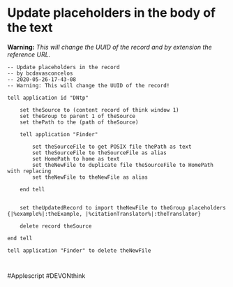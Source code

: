# Update placeholders in the body of the text

**Warning:** *This will change the UUID of the record and by extension the reference URL.* 

```applescript
-- Update placeholders in the record
-- by bcdavasconcelos
-- 2020-05-26-17-43-08
-- Warning: This will change the UUID of the record!

tell application id "DNtp"
	
	set theSource to (content record of think window 1)
	set theGroup to parent 1 of theSource
	set thePath to the (path of theSource)
	
	tell application "Finder"
		
		set theSourceFile to get POSIX file thePath as text
		set theSourceFile to theSourceFile as alias
		set HomePath to home as text
		set theNewFile to duplicate file theSourceFile to HomePath with replacing
		set theNewFile to theNewFile as alias
		
	end tell
	
	
	set theUpdatedRecord to import theNewFile to theGroup placeholders {|%example%|:theExample, |%citationTranslator%|:theTranslator}
	
	delete record theSource
	
end tell

tell application "Finder" to delete theNewFile



```


#Applescript #DEVONthink
